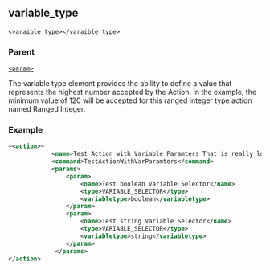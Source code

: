 ## variable\_type

`<varaible_type></varaible_type>`


### Parent

[`<param>`]()


The variable type element provides the ability to define a value that represents the highest number accepted by the Action. In the example, the minimum value of 120 will be accepted for this ranged integer type action named Ranged Integer.

### Example

```xml
~<action>~
			<name>Test Action with Variable Paramters That is really long</name>
			<command>TestActionWithVarParamters</command>
			<params>
				<param>
					<name>Test boolean Variable Selector</name>
					<type>VARIABLE_SELECTOR</type>
					<variabletype>boolean</variabletype>
				</param>
				<param>
					<name>Test string Variable Selector</name>
					<type>VARIABLE_SELECTOR</type>
					<variabletype>string</variabletype>
				</param>
             </params>
</action>
```






